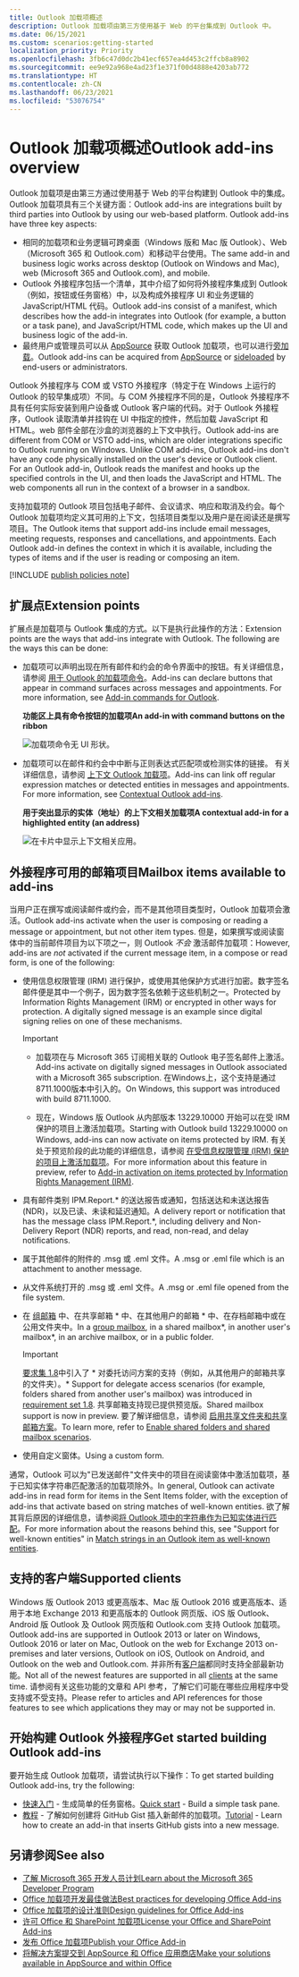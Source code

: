 ```yaml
---
title: Outlook 加载项概述
description: Outlook 加载项由第三方使用基于 Web 的平台集成到 Outlook 中。
ms.date: 06/15/2021
ms.custom: scenarios:getting-started
localization_priority: Priority
ms.openlocfilehash: 3fb6c47d0dc2b41ecf657ea4d453c2ffcb8a8902
ms.sourcegitcommit: ee9e92a968e4ad23f1e371f00d4888e4203ab772
ms.translationtype: HT
ms.contentlocale: zh-CN
ms.lasthandoff: 06/23/2021
ms.locfileid: "53076754"
---
```

# <a name="outlook-add-ins-overview"></a><span data-ttu-id="c7a95-103">Outlook 加载项概述</span><span class="sxs-lookup"><span data-stu-id="c7a95-103">Outlook add-ins overview</span></span>

<span data-ttu-id="c7a95-p101">Outlook 加载项是由第三方通过使用基于 Web 的平台构建到 Outlook 中的集成。Outlook 加载项具有三个关键方面：</span><span class="sxs-lookup"><span data-stu-id="c7a95-p101">Outlook add-ins are integrations built by third parties into Outlook by using our web-based platform. Outlook add-ins have three key aspects:</span></span>

- <span data-ttu-id="c7a95-106">相同的加载项和业务逻辑可跨桌面（Windows 版和 Mac 版 Outlook）、Web（Microsoft 365 和 Outlook.com）和移动平台使用。</span><span class="sxs-lookup"><span data-stu-id="c7a95-106">The same add-in and business logic works across desktop (Outlook on Windows and Mac), web (Microsoft 365 and Outlook.com), and mobile.</span></span>
- <span data-ttu-id="c7a95-107">Outlook 外接程序包括一个清单，其中介绍了如何将外接程序集成到 Outlook（例如，按钮或任务窗格）中，以及构成外接程序 UI 和业务逻辑的 JavaScript/HTML 代码。</span><span class="sxs-lookup"><span data-stu-id="c7a95-107">Outlook add-ins consist of a manifest, which describes how the add-in integrates into Outlook (for example, a button or a task pane), and JavaScript/HTML code, which makes up the UI and business logic of the add-in.</span></span>
- <span data-ttu-id="c7a95-108">最终用户或管理员可以从 [AppSource](https://appsource.microsoft.com) 获取 Outlook 加载项，也可以进行[旁加载](sideload-outlook-add-ins-for-testing.md)。</span><span class="sxs-lookup"><span data-stu-id="c7a95-108">Outlook add-ins can be acquired from [AppSource](https://appsource.microsoft.com) or [sideloaded](sideload-outlook-add-ins-for-testing.md) by end-users or administrators.</span></span>

<span data-ttu-id="c7a95-p102">Outlook 外接程序与 COM 或 VSTO 外接程序（特定于在 Windows 上运行的 Outlook 的较早集成项）不同。与 COM 外接程序不同的是，Outlook 外接程序不具有任何实际安装到用户设备或 Outlook 客户端的代码。对于 Outlook 外接程序，Outlook 读取清单并挂钩在 UI 中指定的控件，然后加载 JavaScript 和 HTML。web 部件全部在沙盒的浏览器的上下文中执行。</span><span class="sxs-lookup"><span data-stu-id="c7a95-p102">Outlook add-ins are different from COM or VSTO add-ins, which are older integrations specific to Outlook running on Windows. Unlike COM add-ins, Outlook add-ins don't have any code physically installed on the user's device or Outlook client. For an Outlook add-in, Outlook reads the manifest and hooks up the specified controls in the UI, and then loads the JavaScript and HTML. The web components all run in the context of a browser in a sandbox.</span></span>

<span data-ttu-id="c7a95-p103">支持加载项的 Outlook 项目包括电子邮件、会议请求、响应和取消及约会。每个 Outlook 加载项均定义其可用的上下文，包括项目类型以及用户是在阅读还是撰写项目。</span><span class="sxs-lookup"><span data-stu-id="c7a95-p103">The Outlook items that support add-ins include email messages, meeting requests, responses and cancellations, and appointments. Each Outlook add-in defines the context in which it is available, including the types of items and if the user is reading or composing an item.</span></span>

[!INCLUDE [publish policies note](../includes/note-publish-policies.md)]

## <a name="extension-points"></a><span data-ttu-id="c7a95-115">扩展点</span><span class="sxs-lookup"><span data-stu-id="c7a95-115">Extension points</span></span>

<span data-ttu-id="c7a95-p104">扩展点是加载项与 Outlook 集成的方式。以下是执行此操作的方法：</span><span class="sxs-lookup"><span data-stu-id="c7a95-p104">Extension points are the ways that add-ins integrate with Outlook. The following are the ways this can be done:</span></span>

- <span data-ttu-id="c7a95-p105">加载项可以声明出现在所有邮件和约会的命令界面中的按钮。有关详细信息，请参阅 [用于 Outlook 的加载项命令](add-in-commands-for-outlook.md)。</span><span class="sxs-lookup"><span data-stu-id="c7a95-p105">Add-ins can declare buttons that appear in command surfaces across messages and appointments. For more information, see [Add-in commands for Outlook](add-in-commands-for-outlook.md).</span></span>

    <span data-ttu-id="c7a95-120">**功能区上具有命令按钮的加载项**</span><span class="sxs-lookup"><span data-stu-id="c7a95-120">**An add-in with command buttons on the ribbon**</span></span>

    ![加载项命令无 UI 形状。](../images/uiless-command-shape.png)

- <span data-ttu-id="c7a95-p106">加载项可以在邮件和约会中中断与正则表达式匹配项或检测实体的链接。 有关详细信息，请参阅 [上下文 Outlook 加载项](contextual-outlook-add-ins.md)。</span><span class="sxs-lookup"><span data-stu-id="c7a95-p106">Add-ins can link off regular expression matches or detected entities in messages and appointments. For more information, see [Contextual Outlook add-ins](contextual-outlook-add-ins.md).</span></span>

    <span data-ttu-id="c7a95-124">**用于突出显示的实体（地址）的上下文相关加载项**</span><span class="sxs-lookup"><span data-stu-id="c7a95-124">**A contextual add-in for a highlighted entity (an address)**</span></span>

    ![在卡片中显示上下文相关应用。](../images/outlook-detected-entity-card.png)

## <a name="mailbox-items-available-to-add-ins"></a><span data-ttu-id="c7a95-126">外接程序可用的邮箱项目</span><span class="sxs-lookup"><span data-stu-id="c7a95-126">Mailbox items available to add-ins</span></span>

<span data-ttu-id="c7a95-127">当用户正在撰写或阅读邮件或约会，而不是其他项目类型时，Outlook 加载项会激活。</span><span class="sxs-lookup"><span data-stu-id="c7a95-127">Outlook add-ins activate when the user is composing or reading a message or appointment, but not other item types.</span></span> <span data-ttu-id="c7a95-128">但是，如果撰写或阅读窗体中的当前邮件项目为以下项之一，则 Outlook *不会* 激活邮件加载项：</span><span class="sxs-lookup"><span data-stu-id="c7a95-128">However, add-ins are *not* activated if the current message item, in a compose or read form, is one of the following:</span></span>

- <span data-ttu-id="c7a95-p108">使用信息权限管理 (IRM) 进行保护，或使用其他保护方式进行加密。数字签名邮件便是其中一个例子，因为数字签名依赖于这些机制之一。</span><span class="sxs-lookup"><span data-stu-id="c7a95-p108">Protected by Information Rights Management (IRM) or encrypted in other ways for protection. A digitally signed message is an example since digital signing relies on one of these mechanisms.</span></span>

  > [!IMPORTANT]
  >
  > - <span data-ttu-id="c7a95-131">加载项在与 Microsoft 365 订阅相关联的 Outlook 电子签名邮件上激活。</span><span class="sxs-lookup"><span data-stu-id="c7a95-131">Add-ins activate on digitally signed messages in Outlook associated with a Microsoft 365 subscription.</span></span> <span data-ttu-id="c7a95-132">在Windows上，这个支持是通过8711.1000版本中引入的。</span><span class="sxs-lookup"><span data-stu-id="c7a95-132">On Windows, this support was introduced with build 8711.1000.</span></span>
  >
  > - <span data-ttu-id="c7a95-133">现在，Windows 版 Outlook 从内部版本 13229.10000 开始可以在受 IRM 保护的项目上激活加载项。</span><span class="sxs-lookup"><span data-stu-id="c7a95-133">Starting with Outlook build 13229.10000 on Windows, add-ins can now activate on items protected by IRM.</span></span> <span data-ttu-id="c7a95-134">有关处于预览阶段的此功能的详细信息，请参阅 [在受信息权限管理 (IRM) 保护的项目上激活加载项](../reference/objectmodel/preview-requirement-set/outlook-requirement-set-preview.md#add-in-activation-on-items-protected-by-information-rights-management-irm)。</span><span class="sxs-lookup"><span data-stu-id="c7a95-134">For more information about this feature in preview, refer to [Add-in activation on items protected by Information Rights Management (IRM)](../reference/objectmodel/preview-requirement-set/outlook-requirement-set-preview.md#add-in-activation-on-items-protected-by-information-rights-management-irm).</span></span>

- <span data-ttu-id="c7a95-135">具有邮件类别 IPM.Report.\* 的送达报告或通知，包括送达和未送达报告 (NDR)，以及已读、未读和延迟通知。</span><span class="sxs-lookup"><span data-stu-id="c7a95-135">A delivery report or notification that has the message class IPM.Report.\*, including delivery and Non-Delivery Report (NDR) reports, and read, non-read, and delay notifications.</span></span>

- <span data-ttu-id="c7a95-136">属于其他邮件的附件的 .msg 或 .eml 文件。</span><span class="sxs-lookup"><span data-stu-id="c7a95-136">A .msg or .eml file which is an attachment to another message.</span></span>

- <span data-ttu-id="c7a95-137">从文件系统打开的 .msg 或 .eml 文件。</span><span class="sxs-lookup"><span data-stu-id="c7a95-137">A .msg or .eml file opened from the file system.</span></span>

- <span data-ttu-id="c7a95-138">在 [组邮箱](/microsoft-365/admin/create-groups/compare-groups?view=o365-worldwide&preserve-view=true#shared-mailboxes) 中、在共享邮箱 \* 中、在其他用户的邮箱 \* 中、在存档邮箱中或在公用文件夹中。</span><span class="sxs-lookup"><span data-stu-id="c7a95-138">In a [group mailbox](/microsoft-365/admin/create-groups/compare-groups?view=o365-worldwide&preserve-view=true#shared-mailboxes), in a shared mailbox\*, in another user's mailbox\*, in an archive mailbox, or in a public folder.</span></span>

  > [!IMPORTANT]
  > <span data-ttu-id="c7a95-139">[要求集 1.8](../reference/objectmodel/requirement-set-1.8/outlook-requirement-set-1.8.md)中引入了 \* 对委托访问方案的支持（例如，从其他用户的邮箱共享的文件夹）。</span><span class="sxs-lookup"><span data-stu-id="c7a95-139">\* Support for delegate access scenarios (for example, folders shared from another user's mailbox) was introduced in [requirement set 1.8](../reference/objectmodel/requirement-set-1.8/outlook-requirement-set-1.8.md).</span></span> <span data-ttu-id="c7a95-140">共享邮箱支持现已提供预览版。</span><span class="sxs-lookup"><span data-stu-id="c7a95-140">Shared mailbox support is now in preview.</span></span> <span data-ttu-id="c7a95-141">要了解详细信息，请参阅 [启用共享文件夹和共享邮箱方案](delegate-access.md)。</span><span class="sxs-lookup"><span data-stu-id="c7a95-141">To learn more, refer to [Enable shared folders and shared mailbox scenarios](delegate-access.md).</span></span>

- <span data-ttu-id="c7a95-142">使用自定义窗体。</span><span class="sxs-lookup"><span data-stu-id="c7a95-142">Using a custom form.</span></span>

<span data-ttu-id="c7a95-143">通常，Outlook 可以为"已发送邮件"文件夹中的项目在阅读窗体中激活加载项，基于已知实体字符串匹配激活的加载项除外。</span><span class="sxs-lookup"><span data-stu-id="c7a95-143">In general, Outlook can activate add-ins in read form for items in the Sent Items folder, with the exception of add-ins that activate based on string matches of well-known entities.</span></span> <span data-ttu-id="c7a95-144">欲了解其背后原因的详细信息，请参阅[将 Outlook 项中的字符串作为已知实体进行匹配](match-strings-in-an-item-as-well-known-entities.md)。</span><span class="sxs-lookup"><span data-stu-id="c7a95-144">For more information about the reasons behind this, see "Support for well-known entities" in [Match strings in an Outlook item as well-known entities](match-strings-in-an-item-as-well-known-entities.md).</span></span>

## <a name="supported-clients"></a><span data-ttu-id="c7a95-145">支持的客户端</span><span class="sxs-lookup"><span data-stu-id="c7a95-145">Supported clients</span></span>

<span data-ttu-id="c7a95-146">Windows 版 Outlook 2013 或更高版本、Mac 版 Outlook 2016 或更高版本、适用于本地 Exchange 2013 和更高版本的 Outlook 网页版、iOS 版 Outlook、Android 版 Outlook 及 Outlook 网页版和 Outlook.com 支持 Outlook 加载项。</span><span class="sxs-lookup"><span data-stu-id="c7a95-146">Outlook add-ins are supported in Outlook 2013 or later on Windows, Outlook 2016 or later on Mac, Outlook on the web for Exchange 2013 on-premises and later versions, Outlook on iOS, Outlook on Android, and Outlook on the web and Outlook.com.</span></span> <span data-ttu-id="c7a95-147">并非所有[客户端](../reference/requirement-sets/outlook-api-requirement-sets.md#requirement-sets-supported-by-exchange-servers-and-outlook-clients)都同时支持全部最新功能。</span><span class="sxs-lookup"><span data-stu-id="c7a95-147">Not all of the newest features are supported in all [clients](../reference/requirement-sets/outlook-api-requirement-sets.md#requirement-sets-supported-by-exchange-servers-and-outlook-clients) at the same time.</span></span> <span data-ttu-id="c7a95-148">请参阅有关这些功能的文章和 API 参考，了解它们可能在哪些应用程序中受支持或不受支持。</span><span class="sxs-lookup"><span data-stu-id="c7a95-148">Please refer to articles and API references for those features to see which applications they may or may not be supported in.</span></span>

## <a name="get-started-building-outlook-add-ins"></a><span data-ttu-id="c7a95-149">开始构建 Outlook 外接程序</span><span class="sxs-lookup"><span data-stu-id="c7a95-149">Get started building Outlook add-ins</span></span>

<span data-ttu-id="c7a95-150">要开始生成 Outlook 加载项，请尝试执行以下操作：</span><span class="sxs-lookup"><span data-stu-id="c7a95-150">To get started building Outlook add-ins, try the following:</span></span>

- <span data-ttu-id="c7a95-151">[快速入门](../quickstarts/outlook-quickstart.md) - 生成简单的任务窗格。</span><span class="sxs-lookup"><span data-stu-id="c7a95-151">[Quick start](../quickstarts/outlook-quickstart.md) - Build a simple task pane.</span></span>
- <span data-ttu-id="c7a95-152">[教程](../tutorials/outlook-tutorial.md) - 了解如何创建将 GitHub Gist 插入新邮件的加载项。</span><span class="sxs-lookup"><span data-stu-id="c7a95-152">[Tutorial](../tutorials/outlook-tutorial.md) - Learn how to create an add-in that inserts GitHub gists into a new message.</span></span>

## <a name="see-also"></a><span data-ttu-id="c7a95-153">另请参阅</span><span class="sxs-lookup"><span data-stu-id="c7a95-153">See also</span></span>

- [<span data-ttu-id="c7a95-154">了解 Microsoft 365 开发人员计划</span><span class="sxs-lookup"><span data-stu-id="c7a95-154">Learn about the Microsoft 365 Developer Program</span></span>](https://developer.microsoft.com/microsoft-365/dev-program)
- [<span data-ttu-id="c7a95-155">Office 加载项开发最佳做法</span><span class="sxs-lookup"><span data-stu-id="c7a95-155">Best practices for developing Office Add-ins</span></span>](../concepts/add-in-development-best-practices.md)
- [<span data-ttu-id="c7a95-156">Office 加载项的设计准则</span><span class="sxs-lookup"><span data-stu-id="c7a95-156">Design guidelines for Office Add-ins</span></span>](../design/add-in-design.md)
- [<span data-ttu-id="c7a95-157">许可 Office 和 SharePoint 加载项</span><span class="sxs-lookup"><span data-stu-id="c7a95-157">License your Office and SharePoint Add-ins</span></span>](/office/dev/store/license-your-add-ins)
- [<span data-ttu-id="c7a95-158">发布 Office 加载项</span><span class="sxs-lookup"><span data-stu-id="c7a95-158">Publish your Office Add-in</span></span>](../publish/publish.md)
- [<span data-ttu-id="c7a95-159">将解决方案提交到 AppSource 和 Office 应用商店</span><span class="sxs-lookup"><span data-stu-id="c7a95-159">Make your solutions available in AppSource and within Office</span></span>](/office/dev/store/submit-to-the-office-store)
